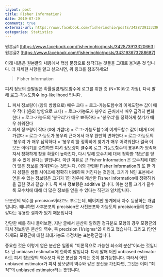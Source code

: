 ```yaml
---
layout: post
title: Fisher Information?
date: 2019-07-29
comments: true
external-url: https://www.facebook.com/fisherinohio/posts/342873913320663
categories: Statistics
---
```


원본글1 [https://www.facebook.com/fisherinohio/posts/342873913320663]
원본글2 [https://www.facebook.com/fisherinohio/posts/343193673288687]

아래 내용은 원본글의 내용에서 핵심 문장으로 생각되는 것들을 그대로 옮겨온 것 입니다. 더 자세한 사항을 알고 싶으시면, 위 링크를 참조하세요!

> Fisher Information

피셔 정보의 출발점은 확률질량/밀도함수에 로그를 취한 것 (N=1이라고 가정), 다시 말해 로그-가능도함수 log-likelihood 입니다.

1) 피셔 정보량이 (양의 방향으로) 매우 크다 = 로그-가능도함수의 이계도함수 값이 매우 작다 (음의 방향으로 크다) = 로그-가능도가 봉우리 근처에서 매우 급격히 변화한다 = 로그-가능도의 '봉우리'가 매우 뾰족하다 = '봉우리'를 정확하게 찾기가 매우 쉬워진다
2) 피셔 정보량이 작다 (0에 가깝다) = 로그-가능도함수의 이계도함수 값이 대개 0에 가깝다 = 로그-가능도가 봉우리 근처에서 매우 완만히 변화한다 = 로그-가능도의 '봉우리'가 매우 납작하다 = '봉우리'를 정확하게 찾기가 매우 어려워진다
결국 이 모든 이야기를 종합하면 피셔 정보량이 클수록 로그-가능도함수의 봉우리가 뾰족해져서 정확하게 찾을 확률이 높아진다, 다시 말해 모수치에 대해 정확한 '정보'를 얻을 수 있게 된다는 말입니다. 이런 이유로 큰 Fisher Information 은 모수치에 대한 더 많은 정보를 의미한다는 것입니다. 이와 관련된 Fisher Information의 또 한 가지 성질은 샘플 사이즈에 정확히 비례하여 커진다는 것인데, 크기가 N인 표본에서 얻을 수 있는 정보량은 크기가 1인 경우에 계산한 Fisher Information에 정확히 N을 곱한 것과 같습니다. 즉 피셔 정보량은 additive 합니다. 이는 샘플 크기가 클수록 모수치에 대해 더 많은 정보를 얻을 수 있다는 직관과 일치합니다.

모분산의 역수를 precision이라고도 부르는데, 베이지안 통계에서 자주 등장하는 개념입니다. 왜냐하면 사후분포의 precision은 사전분포와 가능도의 precision들의 합과 같다는 유용한 결과가 있기 때문입니다.

간단한 예를 하나 들어보면, 지난 글에서 분산이 알려진 정규분포 모형의 경우 모평균의 피셔 정보량은 분산의 역수, 즉 precision (1/sigma^2) 이라고 했습니다. 그리고 (당연하게도) 모평균에 대한 최대가능도 추정치는 표본평균입니다.

중요한 것은 이렇게 얻은 분산은 일종의 "이론적으로 가능한 최소의 분산"이라는 것입니다. 단 unbiased estimator에 한하여 말입니다. 다시 말해 어떤 unbiased estimator라도 피셔 정보량의 역수보다 작은 분산을 가지는 것이 불가능합니다.  따라서 어떤 unbiased estimator가 피셔 정보량의 역수와 같은 분산을 가진다면, 그것은 이미 "최적"의 unbiased estimator라는 뜻입니다.

